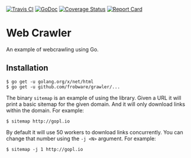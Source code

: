 [![Travis CI](https://travis-ci.org/frobware/grawler.svg?branch=master)](https://travis-ci.org/frobware/grawler)
[![GoDoc](https://img.shields.io/badge/godoc-reference-blue.svg?style=flat-square)](https://godoc.org/github.com/frobware/grawler)
[![Coverage Status](http://codecov.io/github/frobware/grawler/coverage.svg?branch=master)](http://codecov.io/github/frobware/grawler?branch=master)
[![Report Card](https://goreportcard.com/badge/github.com/frobware/grawler)](https://goreportcard.com/report/github.com/frobware/grawler)

# Web Crawler

An example of webcrawling using Go.

## Installation

	$ go get -u golang.org/x/net/html
    $ go get -u github.com/frobware/grawler/...

The binary `sitemap` is an example of using the library. Given a URL
it will print a basic sitemap for the given domain. And it will only
download links within the domain. For example:

    $ sitemap http://gopl.io
	
By default it will use 50 workers to download links concurrently. You
can change that number using the `-j <N>` argument. For example:

    $ sitemap -j 1 http://gopl.io
